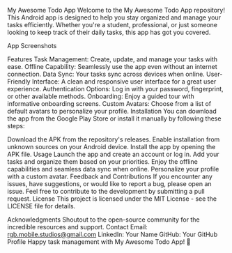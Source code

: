 My Awesome Todo App
Welcome to the My Awesome Todo App repository! This Android app is designed to help you stay organized and manage your tasks efficiently. Whether you're a student, professional, or just someone looking to keep track of their daily tasks, this app has got you covered.

App Screenshots

Features
Task Management: Create, update, and manage your tasks with ease.
Offline Capability: Seamlessly use the app even without an internet connection.
Data Sync: Your tasks sync across devices when online.
User-Friendly Interface: A clean and responsive user interface for a great user experience.
Authentication Options: Log in with your password, fingerprint, or other available methods.
Onboarding: Enjoy a guided tour with informative onboarding screens.
Custom Avatars: Choose from a list of default avatars to personalize your profile.
Installation
You can download the app from the Google Play Store or install it manually by following these steps:

Download the APK from the repository's releases.
Enable installation from unknown sources on your Android device.
Install the app by opening the APK file.
Usage
Launch the app and create an account or log in.
Add your tasks and organize them based on your priorities.
Enjoy the offline capabilities and seamless data sync when online.
Personalize your profile with a custom avatar.
Feedback and Contributions
If you encounter any issues, have suggestions, or would like to report a bug, please open an issue.
Feel free to contribute to the development by submitting a pull request.
License
This project is licensed under the MIT License - see the LICENSE file for details.

Acknowledgments
Shoutout to the open-source community for the incredible resources and support.
Contact
Email: rgb.mobile.studios@gmail.com
LinkedIn: Your Name
GitHub: Your GitHub Profile
Happy task management with My Awesome Todo App! 🚀

